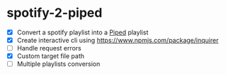 # spotify-2-piped

- [x] Convert a spotify playlist into a [Piped](https://github.com/TeamPiped/Piped) playlist
- [x] Create interactive cli using https://www.npmjs.com/package/inquirer
- [ ] Handle request errors
- [x] Custom target file path
- [ ] Multiple playlists conversion
